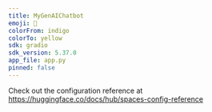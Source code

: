 ```yaml
---
title: MyGenAIChatbot
emoji: 🐨
colorFrom: indigo
colorTo: yellow
sdk: gradio
sdk_version: 5.37.0
app_file: app.py
pinned: false
---
```


Check out the configuration reference at https://huggingface.co/docs/hub/spaces-config-reference
